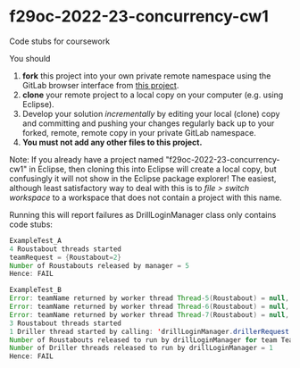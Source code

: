 # f29oc-2022-23-concurrency-cw1 #

Code stubs for coursework

You should 
1. **fork** this project into your own private remote namespace using the GitLab browser interface from [this project](https://gitlab-student.macs.hw.ac.uk/f29oc-2022-23/f29oc-2022-23-students/f29oc-2022-23-students-coursework/f29oc-2022-23-concurrency-cw1).
2. **clone** your remote project to a local copy on your computer (e.g. using Eclipse). 
3. Develop your solution *incrementally* by editing your local (clone) copy and committing and pushing your changes regularly back up to your forked, remote, remote copy in your private GitLab namespace.
4. **You must not add any other files to this project.** 

Note:
If you already have a project named "f29oc-2022-23-concurrency-cw1" in Eclipse, then cloning this into Eclipse will create a local copy, but confusingly it will not show in the Eclipse package explorer! The easiest, although least satisfactory way to deal with this is to *file > switch workspace* to a workspace that does not contain a project with this name.

Running this will report failures as DrillLoginManager class only contains code stubs:

```java
ExampleTest_A
4 Roustabout threads started
teamRequest = {Roustabout=2}
Number of Roustabouts released by manager = 5
Hence: FAIL

ExampleTest_B
Error: teamName returned by worker thread Thread-5(Roustabout) = null, is incorrect (it should be TeamX)
Error: teamName returned by worker thread Thread-6(Roustabout) = null, is incorrect (it should be TeamX)
Error: teamName returned by worker thread Thread-7(Roustabout) = null, is incorrect (it should be TeamX)
3 Roustabout threads started
1 Driller thread started by calling: 'drillLoginManager.drillerRequest', teamRequest = {Driller=1, Roustabout=2}, teamName = TeamX
Number of Roustabouts released to run by drillLoginManager for team TeamX = 0
Number of Driller threads released to run by drillLoginManager = 1
Hence: FAIL
```